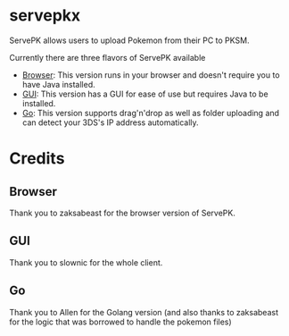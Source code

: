 # servepkx

ServePK allows users to upload Pokemon from their PC to PKSM.

Currently there are three flavors of ServePK available

- [Browser](https://github.com/FlagBrew/servepkx/tree/master/servepkx-browser): This version runs in your browser and doesn't require you to have Java installed.
- [GUI](https://github.com/FlagBrew/servepkx/tree/master/servepkx-gui): This version has a GUI for ease of use but requires Java to be installed.
- [Go](https://github.com/FlagBrew/servepkx/tree/master/servepkx-go): This version supports drag'n'drop as well as folder uploading and can detect your 3DS's IP address automatically.

# Credits

## Browser
Thank you to zaksabeast for the browser version of ServePK.

## GUI
Thank you to slownic for the whole client.

## Go
Thank you to Allen for the Golang version (and also thanks to zaksabeast for the logic that was borrowed to handle the pokemon files)
